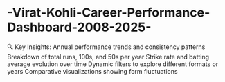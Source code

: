 # -Virat-Kohli-Career-Performance-Dashboard-2008-2025-
🔍 Key Insights:  Annual performance trends and consistency patterns  Breakdown of total runs, 100s, and 50s per year  Strike rate and batting average evolution over time  Dynamic filters to explore different formats or years  Comparative visualizations showing form fluctuations
